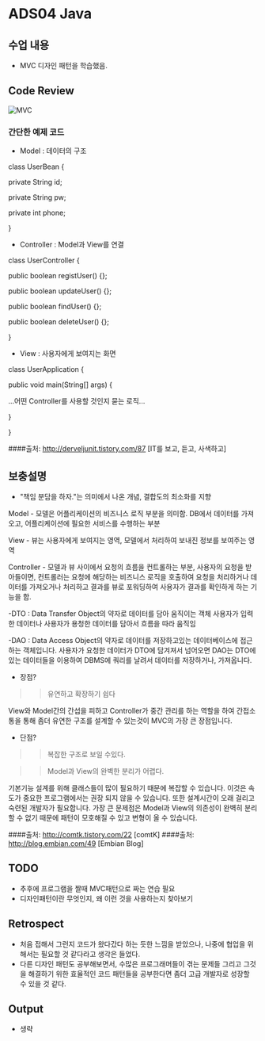 # ADS04 Java 

## 수업 내용
- MVC 디자인 패턴을 학습했음.

## Code Review


![MVC](http://cfile3.uf.tistory.com/image/2309334953E48F84158AD5)

### 간단한 예제 코드

- Model : 데이터의 구조

class UserBean {

private String id;

private String pw;

private int phone;

}

- Controller : Model과 View를 연결

class UserController {

public boolean registUser() {};

public boolean updateUser() {};

public boolean findUser() {};

public boolean deleteUser() {};

}

- View : 사용자에게 보여지는 화면 

class UserApplication {

public void main(String[] args) {


...어떤 Controller를 사용할 것인지 묻는 로직...


}

}



####출처: http://derveljunit.tistory.com/87 [IT를 보고, 듣고, 사색하고]


## 보충설명

- "책임 분담을 하자."는 의미에서 나온 개념, 결합도의 최소화를 지향

Model - 모델은 어플리케이션의 비즈니스 로직 부분을 의미함. DB에서 데이터를 가져오고, 어플리케이션에 필요한 서비스를 수행하는 부분

View - 뷰는 사용자에게 보여지는 영역, 모델에서 처리하여 보내진 정보를 보여주는 영역

Controller - 모델과 뷰 사이에서 요청의 흐름을 컨트롤하는 부분, 사용자의 요청을 받아들이면, 컨트롤러는 요청에 해당하는 비즈니스 로직을 호출하여 요청을 처리하거나 데이터를 가져오거나 처리하고 결과를 뷰로 포워딩하여 사용자가 결과를 확인하게 하는 기능을 함.


-DTO : Data Transfer Object의 약자로 데이터를 담아 움직이는 객체
사용자가 입력한 데이터나 사용자가 용청한 데이터를 담아서 흐름을 따라 움직임

-DAO : Data Access Object의 약자로 데이터를 저장하고있는 데이터베이스에 접근하는 객체입니다.
사용자가 요청한 데이터가 DTO에 담겨져서 넘어오면 DAO는 DTO에 있는 데이터들을 이용하여 DBMS에 쿼리를 날려서 데이터를 저장하거나, 가져옵니다. 

- 장점?

>> 유연하고 확장하기 쉽다

View와 Model간의 간섭을 피하고 Controller가 중간 관리를 하는 역할을 하여 간접소통을 통해 좀더 유연한 구조를 설계할 수 있는것이 MVC의 가장 큰 장점입니다.

- 단점?

>> 복잡한 구조로 보일 수있다.

>> Model과 View의 완벽한 분리가 어렵다.

기본기능 설계를 위해 클래스들이 많이 필요하기 때문에 복잡할 수 있습니다. 이것은 속도가 중요한 프로그램에서는 권장 되지 않을 수 있습니다. 또한 설계시간이 오래 걸리고 숙련된 개발자가 필요합니다. 
가장 큰 문제점은 Model과 View의 의존성이 완벽히 분리 할 수 없기 때문에 패턴이 모호해질 수 있고 변형이 올 수 있습니다.



####출처: http://comtk.tistory.com/22 [comtK]
####출처: http://blog.embian.com/49 [Embian Blog]


## TODO

- 추후에 프로그램을 짤때 MVC패턴으로 짜는 연습 필요
- 디자인패턴이란 무엇인지, 왜 이런 것을 사용하는지 찾아보기


## Retrospect

- 처음 접해서 그런지 코드가 왔다갔다 하는 듯한 느낌을 받았으나, 나중에 협업을 위해서는 필요할 것 같다라고 생각은 들었다.
- 다른 디자인 패턴도 공부해보면서, 수많은 프로그래머들이 겪는 문제들 그리고 그것을 해결하기 위한 효율적인 코드 패턴들을 공부한다면 좀더 고급 개발자로 성장할 수 있을 것 같다.


## Output
- 생략
